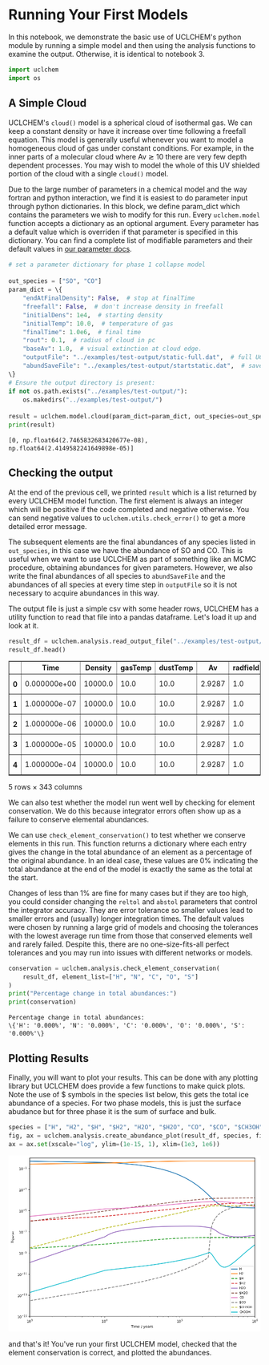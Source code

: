 # Running Your First Models

In this notebook, we demonstrate the basic use of UCLCHEM's python module by running a simple model and then using the analysis functions to examine the output. Otherwise, it is identical to notebook 3.


```python
import uclchem
import os
```

## A Simple Cloud

UCLCHEM's `cloud()` model is a spherical cloud of isothermal gas. We can keep a constant density or have it increase over time following a freefall equation. This model is generally useful whenever you want to model a homogeneous cloud of gas under constant conditions. For example, in the inner parts of a molecular cloud where Av $\gtrsim$ 10 there are very few depth dependent processes. You may wish to model the whole of this UV shielded portion of the cloud with a single `cloud()` model.

Due to the large number of parameters in a chemical model and the way fortran and python interaction, we find it is easiest to do parameter input through python dictionaries. In this block, we define param_dict which contains the parameters we wish to modify for this run. Every `uclchem.model` function accepts a dictionary as an optional argument. Every parameter has a default value which is overriden if that parameter is specified in this dictionary. You can find a complete list of modifiable parameters and their default values in [our parameter docs](/docs/parameters).



```python
# set a parameter dictionary for phase 1 collapse model

out_species = ["SO", "CO"]
param_dict = \{
    "endAtFinalDensity": False,  # stop at finalTime
    "freefall": False,  # don't increase density in freefall
    "initialDens": 1e4,  # starting density
    "initialTemp": 10.0,  # temperature of gas
    "finalTime": 1.0e6,  # final time
    "rout": 0.1,  # radius of cloud in pc
    "baseAv": 1.0,  # visual extinction at cloud edge.
    "outputFile": "../examples/test-output/static-full.dat",  # full UCLCHEM output
    "abundSaveFile": "../examples/test-output/startstatic.dat",  # save final abundances to file
\}
# Ensure the output directory is present:
if not os.path.exists("../examples/test-output/"):
    os.makedirs("../examples/test-output/")

result = uclchem.model.cloud(param_dict=param_dict, out_species=out_species)
print(result)
```

    [0, np.float64(2.7465832683420677e-08), np.float64(2.4149582241649898e-05)]


## Checking the output

At the end of the previous cell, we printed `result` which is a list returned by every UCLCHEM model function. The first element is always an integer which will be positive if the code completed and negative otherwise. You can send negative values to `uclchem.utils.check_error()` to get a more detailed error message.

The subsequent elements are the final abundances of any species listed in `out_species`, in this case we have the abundance of SO and CO. This is useful when we want to use UCLCHEM as part of something like an MCMC procedure, obtaining abundances for given parameters. However, we also write the final abundances of all species to `abundSaveFile` and the abundances of all species at every time step in `outputFile` so it is not necessary to acquire abundances in this way.

The output file is just a simple csv with some header rows, UCLCHEM has a utility function to read that file into a pandas dataframe. Let's load it up and look at it.




```python
result_df = uclchem.analysis.read_output_file("../examples/test-output/static-full.dat")
result_df.head()
```




<div>
<table border="1" class="dataframe">
  <thead>
<tr>
      <th></th>
      <th>Time</th>
      <th>Density</th>
      <th>gasTemp</th>
      <th>dustTemp</th>
      <th>Av</th>
      <th>radfield</th>
      <th>zeta</th>
      <th>point</th>
      <th>H</th>
      <th>H+</th>
      <th>...</th>
      <th>@OCS</th>
      <th>@C4N</th>
      <th>@SIC3</th>
      <th>@SO2</th>
      <th>@S2</th>
      <th>@HS2</th>
      <th>@H2S2</th>
      <th>E-</th>
      <th>BULK</th>
      <th>SURFACE</th>
    </tr>
  </thead>
  <tbody>
    <tr>
      <th>0</th>
      <td>0.000000e+00</td>
      <td>10000.0</td>
      <td>10.0</td>
      <td>10.0</td>
      <td>2.9287</td>
      <td>1.0</td>
      <td>1.0</td>
      <td>1</td>
      <td>0.5</td>
      <td>1.000000e-30</td>
      <td>...</td>
      <td>1.000000e-30</td>
      <td>1.000000e-30</td>
      <td>1.000000e-30</td>
      <td>1.000000e-30</td>
      <td>1.000000e-30</td>
      <td>1.000000e-30</td>
      <td>1.000000e-30</td>
      <td>0.000182</td>
      <td>1.000000e-30</td>
      <td>1.000000e-30</td>
    </tr>
    <tr>
      <th>1</th>
      <td>1.000000e-07</td>
      <td>10000.0</td>
      <td>10.0</td>
      <td>10.0</td>
      <td>2.9287</td>
      <td>1.0</td>
      <td>1.0</td>
      <td>1</td>
      <td>0.5</td>
      <td>9.674390e-18</td>
      <td>...</td>
      <td>1.000000e-30</td>
      <td>1.000000e-30</td>
      <td>1.000000e-30</td>
      <td>1.000000e-30</td>
      <td>1.000000e-30</td>
      <td>1.000000e-30</td>
      <td>1.000000e-30</td>
      <td>0.000182</td>
      <td>5.613430e-20</td>
      <td>7.478490e-13</td>
    </tr>
    <tr>
      <th>2</th>
      <td>1.000000e-06</td>
      <td>10000.0</td>
      <td>10.0</td>
      <td>10.0</td>
      <td>2.9287</td>
      <td>1.0</td>
      <td>1.0</td>
      <td>1</td>
      <td>0.5</td>
      <td>9.674820e-17</td>
      <td>...</td>
      <td>1.000000e-30</td>
      <td>1.000000e-30</td>
      <td>1.000000e-30</td>
      <td>1.000000e-30</td>
      <td>1.000000e-30</td>
      <td>1.000000e-30</td>
      <td>1.000000e-30</td>
      <td>0.000182</td>
      <td>5.546840e-18</td>
      <td>7.434010e-12</td>
    </tr>
    <tr>
      <th>3</th>
      <td>1.000000e-05</td>
      <td>10000.0</td>
      <td>10.0</td>
      <td>10.0</td>
      <td>2.9287</td>
      <td>1.0</td>
      <td>1.0</td>
      <td>1</td>
      <td>0.5</td>
      <td>9.679150e-16</td>
      <td>...</td>
      <td>1.000010e-30</td>
      <td>1.000010e-30</td>
      <td>1.000010e-30</td>
      <td>1.000010e-30</td>
      <td>1.000010e-30</td>
      <td>1.000010e-30</td>
      <td>1.000010e-30</td>
      <td>0.000182</td>
      <td>5.538880e-16</td>
      <td>7.428630e-11</td>
    </tr>
    <tr>
      <th>4</th>
      <td>1.000000e-04</td>
      <td>10000.0</td>
      <td>10.0</td>
      <td>10.0</td>
      <td>2.9287</td>
      <td>1.0</td>
      <td>1.0</td>
      <td>1</td>
      <td>0.5</td>
      <td>9.722060e-15</td>
      <td>...</td>
      <td>1.000150e-30</td>
      <td>1.000150e-30</td>
      <td>1.000150e-30</td>
      <td>1.000150e-30</td>
      <td>1.000150e-30</td>
      <td>1.000150e-30</td>
      <td>1.000150e-30</td>
      <td>0.000182</td>
      <td>5.418340e-14</td>
      <td>7.347030e-10</td>
    </tr>
  </tbody>
</table>
<p>5 rows × 343 columns</p>
</div>



We can also test whether the model run went well by checking for element conservation. We do this because integrator errors often show up as a failure to conserve elemental abundances.

We can use `check_element_conservation()` to test whether we conserve elements in this run. This function returns a dictionary where each entry gives the change in the total abundance of an element as a percentage of the original abundance. In an ideal case, these values are 0\% indicating the total abundance at the end of the model is exactly the same as the total at the start.

Changes of less than 1\% are fine for many cases but if they are too high, you could consider changing the `reltol` and `abstol` parameters that control the integrator accuracy. They are error tolerance so smaller values lead to smaller errors and (usually) longer integration times. The default values were chosen by running a large grid of models and choosing the tolerances with the lowest average run time from those that conserved elements well and rarely failed. Despite this, there are no one-size-fits-all perfect tolerances and you may run into issues with different networks or models.


```python
conservation = uclchem.analysis.check_element_conservation(
    result_df, element_list=["H", "N", "C", "O", "S"]
)
print("Percentage change in total abundances:")
print(conservation)
```

    Percentage change in total abundances:
    \{'H': '0.000%', 'N': '0.000%', 'C': '0.000%', 'O': '0.000%', 'S': '0.000%'\}


## Plotting Results
Finally, you will want to plot your results. This can be done with any plotting library but UCLCHEM does provide a few functions to make quick plots. Note the use of $ symbols in the species list below, this gets the total ice abundance of a species. For two phase models, this is just the surface abudance but for three phase it is the sum of surface and bulk.


```python
species = ["H", "H2", "$H", "$H2", "H2O", "$H2O", "CO", "$CO", "$CH3OH", "CH3OH"]
fig, ax = uclchem.analysis.create_abundance_plot(result_df, species, figsize=(10, 7))
ax = ax.set(xscale="log", ylim=(1e-15, 1), xlim=(1e3, 1e6))
```


    
![png](./assets/1_first_model_9_0.png)
    


and that's it! You've run your first UCLCHEM model, checked that the element conservation is correct, and plotted the abundances.

